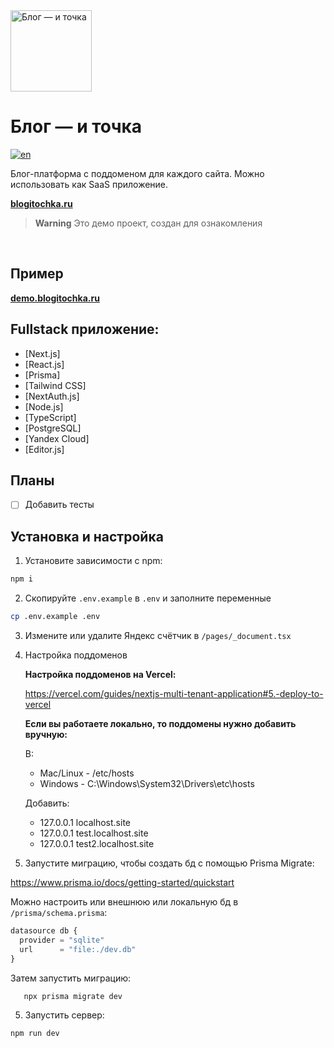 <img alt="Блог — и точка" src="https://blogitochka.ru/static/logo.png" width="130"/>

# Блог — и точка

[![en](https://img.shields.io/badge/lang-en-red.svg)](https://github.com/iMuromec/blogitochka/blob/main/README.en.md)

Блог-платформа с поддоменом для каждого сайта. Можно использовать как SaaS приложение.

**[blogitochka.ru](https://blogitochka.ru/)**

> **Warning**
> Это демо проект, создан для ознакомления

<br />

## Пример

**[demo.blogitochka.ru](https://demo.blogitochka.ru/)**

## Fullstack приложение:

- [Next.js]
- [React.js]
- [Prisma]
- [Tailwind CSS]
- [NextAuth.js]
- [Node.js]
- [TypeScript]
- [PostgreSQL]
- [Yandex Cloud]
- [Editor.js]

## Планы

- [ ] Добавить тесты

## Установка и настройка

1. Установите зависимости с npm:

```bash
npm i
```

2. Скопируйте `.env.example` в `.env` и заполните переменные

```bash
cp .env.example .env
```

3. Измените или удалите Яндекс счётчик в `/pages/_document.tsx`

4. Настройка поддоменов

   **Настройка поддоменов на Vercel:**

   https://vercel.com/guides/nextjs-multi-tenant-application#5.-deploy-to-vercel

   **Если вы работаете локально, то поддомены нужно добавить вручную:**

   В:

   - Mac/Linux - /etc/hosts
   - Windows - C:\Windows\System32\Drivers\etc\hosts

   Добавить:

   - 127.0.0.1 localhost.site
   - 127.0.0.1 test.localhost.site
   - 127.0.0.1 test2.localhost.site

5. Запустите миграцию, чтобы создать бд с помощью Prisma Migrate:

https://www.prisma.io/docs/getting-started/quickstart

Можно настроить или внешнюю или локальную бд в `/prisma/schema.prisma`:

```javascript
datasource db {
  provider = "sqlite"
  url      = "file:./dev.db"
}
```

Затем запустить миграцию:

```bash
   npx prisma migrate dev
```

5. Запустить сервер:

```bash
npm run dev
```
